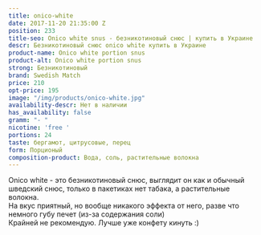 ```yaml
---
title: onico-white
date: 2017-11-20 21:35:00 Z
position: 233
title-seo: Onico white snus - безникотиновый снюс | купить в Украине
descr: Безникотиновый снюс onico white купить в Украине
product-name: Onico white portion snus
product-alt: Onico white portion snus
strong: Безникотиновый
brand: Swedish Match
price: 210
opt-price: 195
image: "/img/products/onico-white.jpg"
availability-descr: Нет в наличии
has_availability: false
gramm: "- "
nicotine: 'free '
portions: 24
taste: бергамот, цитрусовые, перец
form: Порционый
composition-product: Вода, соль, растительные волокна
---
```


Onico white - это безникотиновый снюс, выглядит он как и обычный шведский снюс, только в пакетиках нет табака, а растительные волокна.<br>
На вкус приятный, но вообще никакого эффекта от него, разве что немного губу печет (из-за содержания соли)<br>
Крайней не рекомендую. Лучше уже конфету кинуть :)